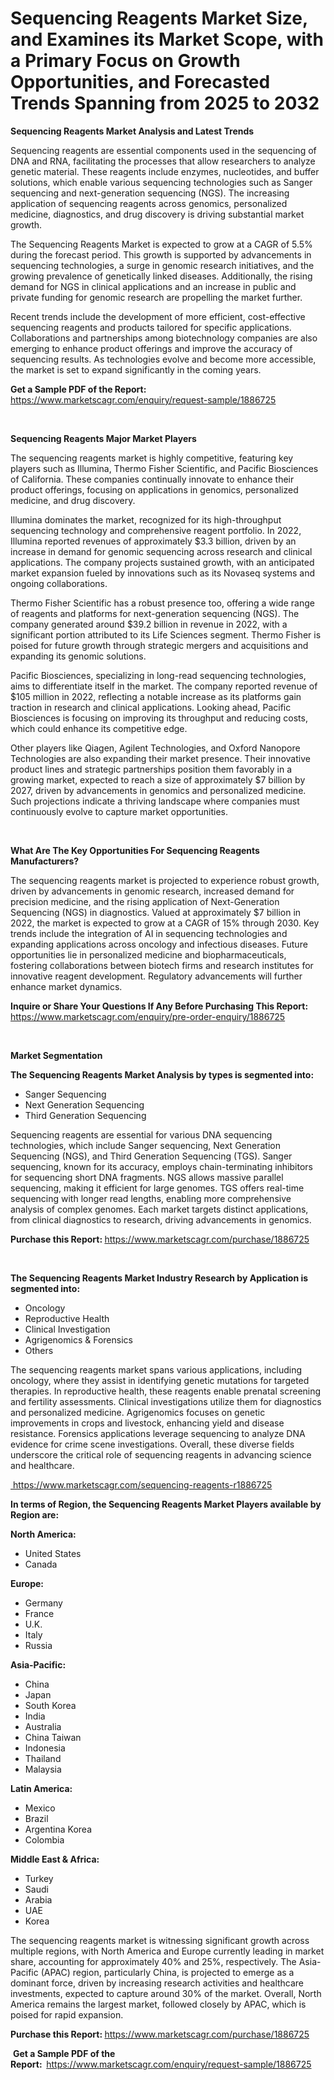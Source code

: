 <p><h1>Sequencing Reagents Market Size, and Examines its Market Scope, with a Primary Focus on Growth Opportunities, and Forecasted Trends Spanning from 2025 to 2032</h1></p><p><strong>Sequencing Reagents Market Analysis and Latest Trends</strong></p>
<p><p>Sequencing reagents are essential components used in the sequencing of DNA and RNA, facilitating the processes that allow researchers to analyze genetic material. These reagents include enzymes, nucleotides, and buffer solutions, which enable various sequencing technologies such as Sanger sequencing and next-generation sequencing (NGS). The increasing application of sequencing reagents across genomics, personalized medicine, diagnostics, and drug discovery is driving substantial market growth.</p><p>The Sequencing Reagents Market is expected to grow at a CAGR of 5.5% during the forecast period. This growth is supported by advancements in sequencing technologies, a surge in genomic research initiatives, and the growing prevalence of genetically linked diseases. Additionally, the rising demand for NGS in clinical applications and an increase in public and private funding for genomic research are propelling the market further.</p><p>Recent trends include the development of more efficient, cost-effective sequencing reagents and products tailored for specific applications. Collaborations and partnerships among biotechnology companies are also emerging to enhance product offerings and improve the accuracy of sequencing results. As technologies evolve and become more accessible, the market is set to expand significantly in the coming years.</p></p>
<p><strong>Get a Sample PDF of the Report:&nbsp;</strong> <a href="https://www.marketscagr.com/enquiry/request-sample/1886725?utm_campaign=2517&utm_medium=2&utm_source=Github&utm_content=ia&utm_term=19042025&utm_id=sequencing-reagents">https://www.marketscagr.com/enquiry/request-sample/1886725</a></p>
<p>&nbsp;</p>
<p><strong>Sequencing Reagents Major Market Players</strong></p>
<p><p>The sequencing reagents market is highly competitive, featuring key players such as Illumina, Thermo Fisher Scientific, and Pacific Biosciences of California. These companies continually innovate to enhance their product offerings, focusing on applications in genomics, personalized medicine, and drug discovery.</p><p>Illumina dominates the market, recognized for its high-throughput sequencing technology and comprehensive reagent portfolio. In 2022, Illumina reported revenues of approximately $3.3 billion, driven by an increase in demand for genomic sequencing across research and clinical applications. The company projects sustained growth, with an anticipated market expansion fueled by innovations such as its Novaseq systems and ongoing collaborations.</p><p>Thermo Fisher Scientific has a robust presence too, offering a wide range of reagents and platforms for next-generation sequencing (NGS). The company generated around $39.2 billion in revenue in 2022, with a significant portion attributed to its Life Sciences segment. Thermo Fisher is poised for future growth through strategic mergers and acquisitions and expanding its genomic solutions.</p><p>Pacific Biosciences, specializing in long-read sequencing technologies, aims to differentiate itself in the market. The company reported revenue of $105 million in 2022, reflecting a notable increase as its platforms gain traction in research and clinical applications. Looking ahead, Pacific Biosciences is focusing on improving its throughput and reducing costs, which could enhance its competitive edge.</p><p>Other players like Qiagen, Agilent Technologies, and Oxford Nanopore Technologies are also expanding their market presence. Their innovative product lines and strategic partnerships position them favorably in a growing market, expected to reach a size of approximately $7 billion by 2027, driven by advancements in genomics and personalized medicine. Such projections indicate a thriving landscape where companies must continuously evolve to capture market opportunities.</p></p>
<p>&nbsp;</p>
<p><strong>What Are The Key Opportunities For Sequencing Reagents Manufacturers?</strong></p>
<p><p>The sequencing reagents market is projected to experience robust growth, driven by advancements in genomic research, increased demand for precision medicine, and the rising application of Next-Generation Sequencing (NGS) in diagnostics. Valued at approximately $7 billion in 2022, the market is expected to grow at a CAGR of 15% through 2030. Key trends include the integration of AI in sequencing technologies and expanding applications across oncology and infectious diseases. Future opportunities lie in personalized medicine and biopharmaceuticals, fostering collaborations between biotech firms and research institutes for innovative reagent development. Regulatory advancements will further enhance market dynamics.</p></p>
<p><strong>Inquire or Share Your Questions If Any Before Purchasing This Report:</strong> <a href="https://www.marketscagr.com/enquiry/pre-order-enquiry/1886725?utm_campaign=2517&utm_medium=2&utm_source=Github&utm_content=ia&utm_term=19042025&utm_id=sequencing-reagents">https://www.marketscagr.com/enquiry/pre-order-enquiry/1886725</a></p>
<p>&nbsp;</p>
<p><strong>Market Segmentation</strong></p>
<p><strong>The Sequencing Reagents Market Analysis by types is segmented into:</strong></p>
<p><ul><li>Sanger Sequencing</li><li>Next Generation Sequencing</li><li>Third Generation Sequencing</li></ul></p>
<p><p>Sequencing reagents are essential for various DNA sequencing technologies, which include Sanger sequencing, Next Generation Sequencing (NGS), and Third Generation Sequencing (TGS). Sanger sequencing, known for its accuracy, employs chain-terminating inhibitors for sequencing short DNA fragments. NGS allows massive parallel sequencing, making it efficient for large genomes. TGS offers real-time sequencing with longer read lengths, enabling more comprehensive analysis of complex genomes. Each market targets distinct applications, from clinical diagnostics to research, driving advancements in genomics.</p></p>
<p><strong>Purchase this Report:&nbsp;</strong><a href="https://www.marketscagr.com/purchase/1886725?utm_campaign=2517&utm_medium=2&utm_source=Github&utm_content=ia&utm_term=19042025&utm_id=sequencing-reagents">https://www.marketscagr.com/purchase/1886725</a></p>
<p>&nbsp;</p>
<p><strong>The Sequencing Reagents Market Industry Research by Application is segmented into:</strong></p>
<p><ul><li>Oncology</li><li>Reproductive Health</li><li>Clinical Investigation</li><li>Agrigenomics & Forensics</li><li>Others</li></ul></p>
<p><p>The sequencing reagents market spans various applications, including oncology, where they assist in identifying genetic mutations for targeted therapies. In reproductive health, these reagents enable prenatal screening and fertility assessments. Clinical investigations utilize them for diagnostics and personalized medicine. Agrigenomics focuses on genetic improvements in crops and livestock, enhancing yield and disease resistance. Forensics applications leverage sequencing to analyze DNA evidence for crime scene investigations. Overall, these diverse fields underscore the critical role of sequencing reagents in advancing science and healthcare.</p></p>
<p><a href="https://www.marketscagr.com/sequencing-reagents-r1886725?utm_campaign=2517&utm_medium=2&utm_source=Github&utm_content=ia&utm_term=19042025&utm_id=sequencing-reagents">&nbsp;https://www.marketscagr.com/sequencing-reagents-r1886725</a></p>
<p><strong>In terms of Region, the Sequencing Reagents Market Players available by Region are:</strong></p>
<p>
    <p> <strong> North America: </strong>
        <ul>
            <li>United States</li>
            <li>Canada</li>
        </ul>
        </p> 
    <p> <strong> Europe: </strong>
        <ul>
            <li>Germany</li>
            <li>France</li>
            <li>U.K.</li>
            <li>Italy</li>
            <li>Russia</li>
        </ul>
        </p> 
    <p> <strong> Asia-Pacific: </strong>
        <ul>
            <li>China</li>
            <li>Japan</li>
            <li>South Korea</li>
            <li>India</li>
            <li>Australia</li>
            <li>China Taiwan</li>
            <li>Indonesia</li>
            <li>Thailand</li>
            <li>Malaysia</li>
        </ul>
        </p> 
    <p> <strong> Latin America: </strong>
        <ul>
            <li>Mexico</li>
            <li>Brazil</li>
            <li>Argentina Korea</li>
            <li>Colombia</li>
        </ul>
        </p> 
    <p> <strong> Middle East & Africa: </strong>
        <ul>
            <li>Turkey</li>
            <li>Saudi</li>
            <li>Arabia</li>
            <li>UAE</li>
            <li>Korea</li>
        </ul>
    </p>
    </p>
<p><p>The sequencing reagents market is witnessing significant growth across multiple regions, with North America and Europe currently leading in market share, accounting for approximately 40% and 25%, respectively. The Asia-Pacific (APAC) region, particularly China, is projected to emerge as a dominant force, driven by increasing research activities and healthcare investments, expected to capture around 30% of the market. Overall, North America remains the largest market, followed closely by APAC, which is poised for rapid expansion.</p></p>
<p><strong>Purchase this Report: </strong><a href="https://www.marketscagr.com/purchase/1886725?utm_campaign=2517&utm_medium=2&utm_source=Github&utm_content=ia&utm_term=19042025&utm_id=sequencing-reagents">https://www.marketscagr.com/purchase/1886725</a></p>
<p>&nbsp;<strong>Get a Sample PDF of the Report:&nbsp;&nbsp;</strong><a href="https://www.marketscagr.com/enquiry/request-sample/1886725?utm_campaign=2517&utm_medium=2&utm_source=Github&utm_content=ia&utm_term=19042025&utm_id=sequencing-reagents">https://www.marketscagr.com/enquiry/request-sample/1886725</a></p>
<p><strong></strong></p>
<p><p></p><p></p><p></p></p>